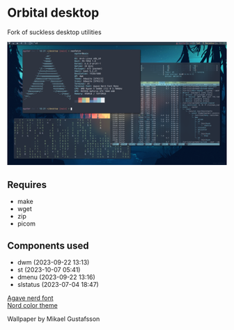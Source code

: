 # Orbital desktop

Fork of suckless desktop utilities

![desktop](https://github.com/OrbitalOyster/desktop/blob/40aef4f282567889c6ba3838fe542c851e4786ba/screenshot.png)

Requires
-------
- make
- wget
- zip
- picom

Components used
---------------

- dwm      (2023-09-22 13:13)
- st       (2023-10-07 05:41)
- dmenu    (2023-09-22 13:16)
- slstatus (2023-07-04 18:47)

[Agave nerd font](https://github.com/ryanoasis/nerd-fonts)\
[Nord color theme](https://www.nordtheme.com/)

Wallpaper by Mikael Gustafsson
